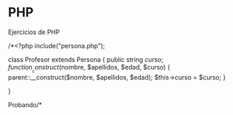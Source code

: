 # PHP
Ejercicios de PHP


/*<?php
include("persona.php");

class Profesor extends Persona
{
    public string $curso;
    function __construct($nombre, $apellidos, $edad, $curso)
    {
        parent::__construct($nombre, $apellidos, $edad);
        $this->curso = $curso;
    }
    
}

Probando/*
